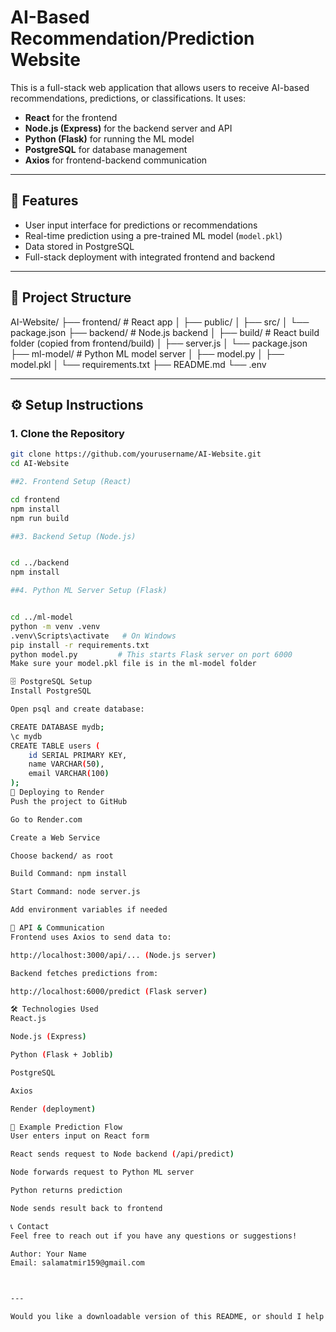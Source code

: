 # AI-Based Recommendation/Prediction Website

This is a full-stack web application that allows users to receive AI-based recommendations, predictions, or classifications. It uses:

- **React** for the frontend
- **Node.js (Express)** for the backend server and API
- **Python (Flask)** for running the ML model
- **PostgreSQL** for database management
- **Axios** for frontend-backend communication

---

## 🧠 Features

- User input interface for predictions or recommendations
- Real-time prediction using a pre-trained ML model (`model.pkl`)
- Data stored in PostgreSQL
- Full-stack deployment with integrated frontend and backend

---

## 📁 Project Structure

AI-Website/
├── frontend/ # React app
│ ├── public/
│ ├── src/
│ └── package.json
├── backend/ # Node.js backend
│ ├── build/ # React build folder (copied from frontend/build)
│ ├── server.js
│ └── package.json
├── ml-model/ # Python ML model server
│ ├── model.py
│ ├── model.pkl
│ └── requirements.txt
├── README.md
└── .env


---

## ⚙️ Setup Instructions

### 1. Clone the Repository

```bash
git clone https://github.com/yourusername/AI-Website.git
cd AI-Website

##2. Frontend Setup (React)

cd frontend
npm install
npm run build

##3. Backend Setup (Node.js)


cd ../backend
npm install

##4. Python ML Server Setup (Flask)


cd ../ml-model
python -m venv .venv
.venv\Scripts\activate   # On Windows
pip install -r requirements.txt
python model.py         # This starts Flask server on port 6000
Make sure your model.pkl file is in the ml-model folder

🗄️ PostgreSQL Setup
Install PostgreSQL

Open psql and create database:

CREATE DATABASE mydb;
\c mydb
CREATE TABLE users (
    id SERIAL PRIMARY KEY,
    name VARCHAR(50),
    email VARCHAR(100)
);
🚀 Deploying to Render
Push the project to GitHub

Go to Render.com

Create a Web Service

Choose backend/ as root

Build Command: npm install

Start Command: node server.js

Add environment variables if needed

📡 API & Communication
Frontend uses Axios to send data to:

http://localhost:3000/api/... (Node.js server)

Backend fetches predictions from:

http://localhost:6000/predict (Flask server)

🛠 Technologies Used
React.js

Node.js (Express)

Python (Flask + Joblib)

PostgreSQL

Axios

Render (deployment)

🧪 Example Prediction Flow
User enters input on React form

React sends request to Node backend (/api/predict)

Node forwards request to Python ML server

Python returns prediction

Node sends result back to frontend

📞 Contact
Feel free to reach out if you have any questions or suggestions!

Author: Your Name
Email: salamatmir159@gmail.com



---

Would you like a downloadable version of this README, or should I help you fill in specific details#   A I _ W e b s i t e  
 